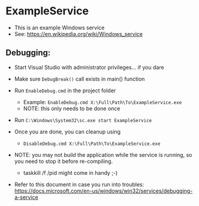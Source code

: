 # ExampleService

- This is an example Windows service
- See: https://en.wikipedia.org/wiki/Windows_service

## Debugging:

- Start Visual Studio with administrator privileges... if you dare
- Make sure ``DebugBreak()`` call exists in main() function
- Run ``EnableDebug.cmd`` in the project folder
	- Example: ``EnableDebug.cmd X:\Full\Path\To\ExampleService.exe``
	- NOTE: this only needs to be done once
- Run ``C:\Windows\System32\sc.exe start ExampleService``

- Once you are done, you can cleanup using
	- ``DisableDebug.cmd X:\Full\Path\To\ExampleService.exe``

- NOTE: you may not build the application while the service is running, so you need to stop it before re-compiling.
	- taskkill /f /pid <pid from sc start> might come in handy ;-)

- Refer to this document in case you run into troubles: https://docs.microsoft.com/en-us/windows/win32/services/debugging-a-service
